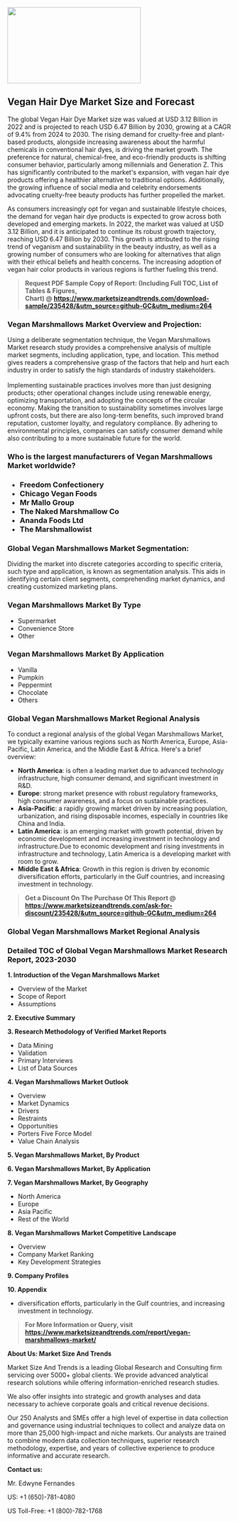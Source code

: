 <p><img class="alignnone size-medium wp-image-20088" src="https://ffe5etoiles.com/wp-content/uploads/2024/12/MST1-300x171.png" alt="" width="300" height="171" /></p><h2>Vegan Hair Dye Market Size and Forecast</h2><p>The global Vegan Hair Dye Market size was valued at USD 3.12 Billion in 2022 and is projected to reach USD 6.47 Billion by 2030, growing at a CAGR of 9.4% from 2024 to 2030. The rising demand for cruelty-free and plant-based products, alongside increasing awareness about the harmful chemicals in conventional hair dyes, is driving the market growth. The preference for natural, chemical-free, and eco-friendly products is shifting consumer behavior, particularly among millennials and Generation Z. This has significantly contributed to the market's expansion, with vegan hair dye products offering a healthier alternative to traditional options. Additionally, the growing influence of social media and celebrity endorsements advocating cruelty-free beauty products has further propelled the market.</p><p>As consumers increasingly opt for vegan and sustainable lifestyle choices, the demand for vegan hair dye products is expected to grow across both developed and emerging markets. In 2022, the market was valued at USD 3.12 Billion, and it is anticipated to continue its robust growth trajectory, reaching USD 6.47 Billion by 2030. This growth is attributed to the rising trend of veganism and sustainability in the beauty industry, as well as a growing number of consumers who are looking for alternatives that align with their ethical beliefs and health concerns. The increasing adoption of vegan hair color products in various regions is further fueling this trend.</p></p><blockquote id="" class=""><strong>Request PDF Sample Copy of Report: (Including Full TOC, List of Tables &amp; Figures, Chart)&nbsp;@&nbsp;<strong><a href="https://www.marketsizeandtrends.com/download-sample/235428/&utm_source=github-GC&utm_medium=264" target="_blank">https://www.marketsizeandtrends.com/download-sample/235428/&utm_source=github-GC&utm_medium=264</a></strong></strong></blockquote><h3 id="" class="">Vegan Marshmallows Market&nbsp;Overview and Projection:</h3><p id="" class="">Using a deliberate segmentation technique, the Vegan Marshmallows Market research study provides a comprehensive analysis of multiple market segments, including application, type, and location. This method gives readers a comprehensive grasp of the factors that help and hurt each industry in order to satisfy the high standards of industry stakeholders. <br /> <br />Implementing sustainable practices involves more than just designing products; other operational changes include using renewable energy, optimizing transportation, and adopting the concepts of the circular economy. Making the transition to sustainability sometimes involves large upfront costs, but there are also long-term benefits, such improved brand reputation, customer loyalty, and regulatory compliance. By adhering to environmental principles, companies can satisfy consumer demand while also contributing to a more sustainable future for the world.</p><h3 id="" class="">Who is the largest manufacturers of&nbsp;Vegan Marshmallows Market worldwide?</h3><h3 class=""><p><ul><li>Freedom Confectionery </li><li> Chicago Vegan Foods </li><li> Mr Mallo Group </li><li> The Naked Marshmallow Co </li><li> Ananda Foods Ltd </li><li> The Marshmallowist</li></ul></p></h3><h3 id="" class="">Global&nbsp;Vegan Marshmallows Market Segmentation:</h3><p id="" class="">Dividing the market into discrete categories according to specific criteria, such type and application, is known as segmentation analysis. This aids in identifying certain client segments, comprehending market dynamics, and creating customized marketing plans.</p><h3 id="" class="">Vegan Marshmallows Market&nbsp;By Type</h3><p><p><ul><li>Supermarket</li><li> Convenience Store</li><li> Other</p></li></ul></p></p><h3 id="" class="">Vegan Marshmallows Market&nbsp;By Application</h3><p class=""><p><ul><li>Vanilla</li><li> Pumpkin</li><li> Peppermint</li><li> Chocolate</li><li> Others</li></ul></p></p><h3 id="" class="">Global Vegan Marshmallows Market Regional Analysis</h3><p id="" class="">To conduct a regional analysis of the global Vegan Marshmallows Market, we typically examine various regions such as North America, Europe, Asia-Pacific, Latin America, and the Middle East &amp; Africa. Here's a brief overview:</p><ul><li><strong>North America</strong>: is often a leading market due to advanced technology infrastructure, high consumer demand, and significant investment in R&amp;D.</li><li><strong>Europe</strong>: strong market presence with robust regulatory frameworks, high consumer awareness, and a focus on sustainable practices.</li><li><strong>Asia-Pacific</strong>: a rapidly growing market driven by increasing population, urbanization, and rising disposable incomes, especially in countries like China and India.</li><li><strong>Latin America</strong>: is an emerging market with growth potential, driven by economic development and increasing investment in technology and infrastructure.Due to economic development and rising investments in infrastructure and technology, Latin America is a developing market with room to grow.</li><li><strong>Middle East &amp; Africa</strong>: Growth in this region is driven by economic diversification efforts, particularly in the Gulf countries, and increasing investment in technology.</li></ul><blockquote id="" class=""><strong>Get a Discount On The Purchase Of This Report @ <strong><a href="https://www.marketsizeandtrends.com/ask-for-discount/235428/&utm_source=github-GC&utm_medium=264" target="_blank">https://www.marketsizeandtrends.com/ask-for-discount/235428/&utm_source=github-GC&utm_medium=264</a></strong></strong></blockquote><h3 id="" class="">Global Vegan Marshmallows Market Regional Analysis</h3><h3 id="" class="">Detailed TOC of Global Vegan Marshmallows Market Research Report, 2023-2030</h3><p id="" class=""><strong>1. Introduction of the Vegan Marshmallows Market</strong></p><ul><li>Overview of the Market</li><li>Scope of Report</li><li>Assumptions</li></ul><p id="" class=""><strong>2. Executive Summary</strong></p><p id="" class=""><strong>3. Research Methodology of Verified Market Reports</strong></p><ul><li>Data Mining</li><li>Validation</li><li>Primary Interviews</li><li>List of Data Sources</li></ul><p id="" class=""><strong>4. Vegan Marshmallows Market Outlook</strong></p><ul><li>Overview</li><li>Market Dynamics</li><li>Drivers</li><li>Restraints</li><li>Opportunities</li><li>Porters Five Force Model</li><li>Value Chain Analysis</li></ul><p id="" class=""><strong>5. Vegan Marshmallows Market, By Product</strong></p><p id="" class=""><strong>6. Vegan Marshmallows Market, By Application</strong></p><p id="" class=""><strong>7. Vegan Marshmallows Market, By Geography</strong></p><ul><li>North America</li><li>Europe</li><li>Asia Pacific</li><li>Rest of the World</li></ul><p id="" class=""><strong>8. Vegan Marshmallows Market Competitive Landscape</strong></p><ul><li>Overview</li><li>Company Market Ranking</li><li>Key Development Strategies</li></ul><p id="" class=""><strong>9. Company Profiles</strong></p><p id="" class=""><strong>10. Appendix</strong></p><ul><li>diversification efforts, particularly in the Gulf countries, and increasing investment in technology.</li></ul><blockquote id="" class=""><strong>For More Information or Query, visit <strong><strong><a href="https://www.marketsizeandtrends.com/report/vegan-marshmallows-market/" target="_blank">https://www.marketsizeandtrends.com/report/vegan-marshmallows-market/</a></strong></strong></strong></blockquote><p id="" class=""><strong>About Us: Market Size And Trends</strong></p><p id="" class="">Market Size And Trends is a leading Global Research and Consulting firm servicing over 5000+ global clients. We provide advanced analytical research solutions while offering information-enriched research studies.</p><p id="" class="">We also offer insights into strategic and growth analyses and data necessary to achieve corporate goals and critical revenue decisions.</p><p id="" class="">Our 250 Analysts and SMEs offer a high level of expertise in data collection and governance using industrial techniques to collect and analyze data on more than 25,000 high-impact and niche markets. Our analysts are trained to combine modern data collection techniques, superior research methodology, expertise, and years of collective experience to produce informative and accurate research.</p><p id="" class=""><strong>Contact us:</strong></p><p id="" class="">Mr. Edwyne Fernandes</p><p id="" class="">US: +1 (650)-781-4080</p><p id="" class="">US Toll-Free: +1 (800)-782-1768</p>
